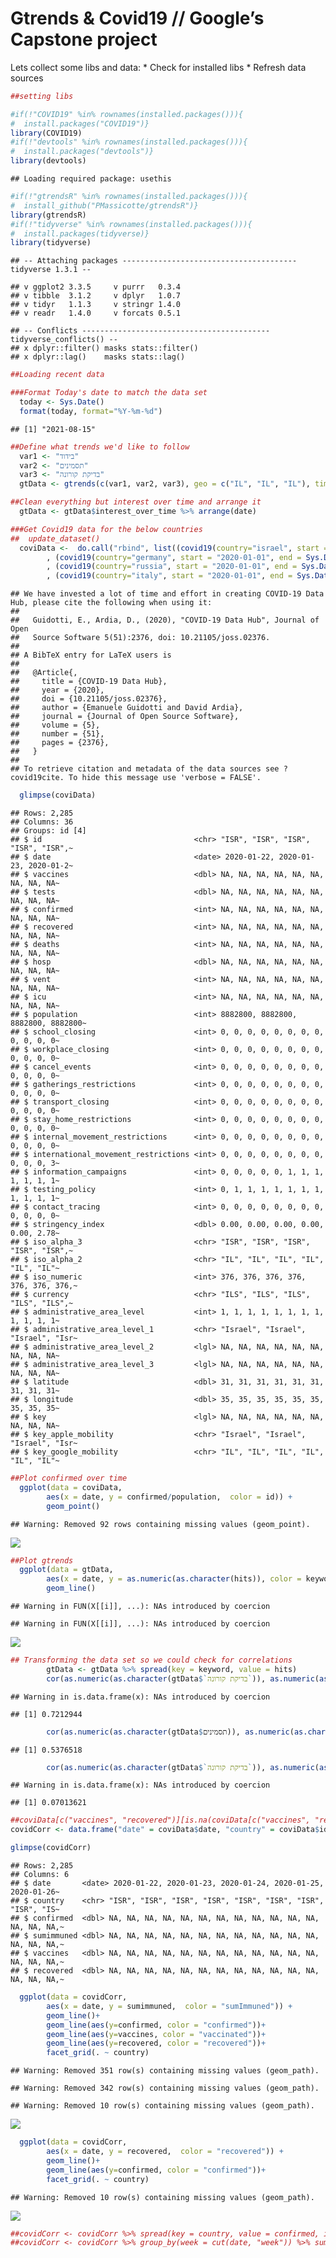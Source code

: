Gtrends & Covid19 // Google’s Capstone project
================

Lets collect some libs and data: \* Check for installed libs \* Refresh
data sources

``` r
##setting libs

#if(!"COVID19" %in% rownames(installed.packages())){
#  install.packages("COVID19")}
library(COVID19)
#if(!"devtools" %in% rownames(installed.packages())){
#  install.packages("devtools")}
library(devtools)
```

    ## Loading required package: usethis

``` r
#if(!"gtrendsR" %in% rownames(installed.packages())){
#  install_github("PMassicotte/gtrendsR")}
library(gtrendsR)
#if(!"tidyverse" %in% rownames(installed.packages())){
#  install.packages(tidyverse)}
library(tidyverse)
```

    ## -- Attaching packages --------------------------------------- tidyverse 1.3.1 --

    ## v ggplot2 3.3.5     v purrr   0.3.4
    ## v tibble  3.1.2     v dplyr   1.0.7
    ## v tidyr   1.1.3     v stringr 1.4.0
    ## v readr   1.4.0     v forcats 0.5.1

    ## -- Conflicts ------------------------------------------ tidyverse_conflicts() --
    ## x dplyr::filter() masks stats::filter()
    ## x dplyr::lag()    masks stats::lag()

``` r
##Loading recent data

###Format Today's date to match the data set 
  today <- Sys.Date()
  format(today, format="%Y-%m-%d")
```

    ## [1] "2021-08-15"

``` r
##Define what trends we'd like to follow
  var1 <- "בידוד"
  var2 <- "תסמינים"
  var3 <- "בדיקת קורונה"
  gtData <- gtrends(c(var1, var2, var3), geo = c("IL", "IL", "IL"), time = paste("2020-01-01", today))

##Clean everything but interest over time and arrange it
  gtData <- gtData$interest_over_time %>% arrange(date)

###Get Covid19 data for the below countries
##  update_dataset()
  coviData <-  do.call("rbind", list((covid19(country="israel", start = "2020-01-01", end = Sys.Date()))
        , (covid19(country="germany", start = "2020-01-01", end = Sys.Date()))
        , (covid19(country="russia", start = "2020-01-01", end = Sys.Date()))
        , (covid19(country="italy", start = "2020-01-01", end = Sys.Date()))))
```

    ## We have invested a lot of time and effort in creating COVID-19 Data Hub, please cite the following when using it:
    ## 
    ##   Guidotti, E., Ardia, D., (2020), "COVID-19 Data Hub", Journal of Open
    ##   Source Software 5(51):2376, doi: 10.21105/joss.02376.
    ## 
    ## A BibTeX entry for LaTeX users is
    ## 
    ##   @Article{,
    ##     title = {COVID-19 Data Hub},
    ##     year = {2020},
    ##     doi = {10.21105/joss.02376},
    ##     author = {Emanuele Guidotti and David Ardia},
    ##     journal = {Journal of Open Source Software},
    ##     volume = {5},
    ##     number = {51},
    ##     pages = {2376},
    ##   }
    ## 
    ## To retrieve citation and metadata of the data sources see ?covid19cite. To hide this message use 'verbose = FALSE'.

``` r
  glimpse(coviData)
```

    ## Rows: 2,285
    ## Columns: 36
    ## Groups: id [4]
    ## $ id                                  <chr> "ISR", "ISR", "ISR", "ISR", "ISR",~
    ## $ date                                <date> 2020-01-22, 2020-01-23, 2020-01-2~
    ## $ vaccines                            <dbl> NA, NA, NA, NA, NA, NA, NA, NA, NA~
    ## $ tests                               <dbl> NA, NA, NA, NA, NA, NA, NA, NA, NA~
    ## $ confirmed                           <int> NA, NA, NA, NA, NA, NA, NA, NA, NA~
    ## $ recovered                           <int> NA, NA, NA, NA, NA, NA, NA, NA, NA~
    ## $ deaths                              <int> NA, NA, NA, NA, NA, NA, NA, NA, NA~
    ## $ hosp                                <dbl> NA, NA, NA, NA, NA, NA, NA, NA, NA~
    ## $ vent                                <int> NA, NA, NA, NA, NA, NA, NA, NA, NA~
    ## $ icu                                 <int> NA, NA, NA, NA, NA, NA, NA, NA, NA~
    ## $ population                          <int> 8882800, 8882800, 8882800, 8882800~
    ## $ school_closing                      <int> 0, 0, 0, 0, 0, 0, 0, 0, 0, 0, 0, 0~
    ## $ workplace_closing                   <int> 0, 0, 0, 0, 0, 0, 0, 0, 0, 0, 0, 0~
    ## $ cancel_events                       <int> 0, 0, 0, 0, 0, 0, 0, 0, 0, 0, 0, 0~
    ## $ gatherings_restrictions             <int> 0, 0, 0, 0, 0, 0, 0, 0, 0, 0, 0, 0~
    ## $ transport_closing                   <int> 0, 0, 0, 0, 0, 0, 0, 0, 0, 0, 0, 0~
    ## $ stay_home_restrictions              <int> 0, 0, 0, 0, 0, 0, 0, 0, 0, 0, 0, 0~
    ## $ internal_movement_restrictions      <int> 0, 0, 0, 0, 0, 0, 0, 0, 0, 0, 0, 0~
    ## $ international_movement_restrictions <int> 0, 0, 0, 0, 0, 0, 0, 0, 0, 0, 0, 3~
    ## $ information_campaigns               <int> 0, 0, 0, 0, 0, 1, 1, 1, 1, 1, 1, 1~
    ## $ testing_policy                      <int> 0, 1, 1, 1, 1, 1, 1, 1, 1, 1, 1, 1~
    ## $ contact_tracing                     <int> 0, 0, 0, 0, 0, 0, 0, 0, 0, 0, 0, 0~
    ## $ stringency_index                    <dbl> 0.00, 0.00, 0.00, 0.00, 0.00, 2.78~
    ## $ iso_alpha_3                         <chr> "ISR", "ISR", "ISR", "ISR", "ISR",~
    ## $ iso_alpha_2                         <chr> "IL", "IL", "IL", "IL", "IL", "IL"~
    ## $ iso_numeric                         <int> 376, 376, 376, 376, 376, 376, 376,~
    ## $ currency                            <chr> "ILS", "ILS", "ILS", "ILS", "ILS",~
    ## $ administrative_area_level           <int> 1, 1, 1, 1, 1, 1, 1, 1, 1, 1, 1, 1~
    ## $ administrative_area_level_1         <chr> "Israel", "Israel", "Israel", "Isr~
    ## $ administrative_area_level_2         <lgl> NA, NA, NA, NA, NA, NA, NA, NA, NA~
    ## $ administrative_area_level_3         <lgl> NA, NA, NA, NA, NA, NA, NA, NA, NA~
    ## $ latitude                            <dbl> 31, 31, 31, 31, 31, 31, 31, 31, 31~
    ## $ longitude                           <dbl> 35, 35, 35, 35, 35, 35, 35, 35, 35~
    ## $ key                                 <lgl> NA, NA, NA, NA, NA, NA, NA, NA, NA~
    ## $ key_apple_mobility                  <chr> "Israel", "Israel", "Israel", "Isr~
    ## $ key_google_mobility                 <chr> "IL", "IL", "IL", "IL", "IL", "IL"~

``` r
##Plot confirmed over time
  ggplot(data = coviData,
        aes(x = date, y = confirmed/population,  color = id)) +
        geom_point()
```

    ## Warning: Removed 92 rows containing missing values (geom_point).

![](r_covid19_md_files/figure-gfm/Refresh%20Libs%20&%20Data-1.png)<!-- -->

``` r
##Plot gtrends
  ggplot(data = gtData,
        aes(x = date, y = as.numeric(as.character(hits)), color = keyword)) +
        geom_line()
```

    ## Warning in FUN(X[[i]], ...): NAs introduced by coercion

    ## Warning in FUN(X[[i]], ...): NAs introduced by coercion

![](r_covid19_md_files/figure-gfm/Refresh%20Libs%20&%20Data-2.png)<!-- -->

``` r
## Transforming the data set so we could check for correlations
        gtData <- gtData %>% spread(key = keyword, value = hits)
        cor(as.numeric(as.character(gtData$`בדיקת קורונה`)), as.numeric(as.character(gtData$בידוד)),  method = "pearson", use = "complete.obs")
```

    ## Warning in is.data.frame(x): NAs introduced by coercion

    ## [1] 0.7212944

``` r
        cor(as.numeric(as.character(gtData$תסמינים)), as.numeric(as.character(gtData$בידוד)),  method = "pearson", use = "complete.obs")
```

    ## [1] 0.5376518

``` r
        cor(as.numeric(as.character(gtData$`בדיקת קורונה`)), as.numeric(as.character(gtData$תסמינים)),  method = "pearson", use = "complete.obs")
```

    ## Warning in is.data.frame(x): NAs introduced by coercion

    ## [1] 0.07013621

``` r
##coviData[c("vaccines", "recovered")][is.na(coviData[c("vaccines", "recovered")])] <- 0
covidCorr <- data.frame("date" = coviData$date, "country" = coviData$id, "confirmed" = as.numeric(as.character(coviData$confirmed))/as.numeric(as.character(coviData$population)), sumimmuned = coviData$vaccines/coviData$population/2+coviData$recovered/coviData$population, "vaccines" = coviData$vaccines/coviData$population/2, "recovered" = coviData$recovered/coviData$population)

glimpse(covidCorr)
```

    ## Rows: 2,285
    ## Columns: 6
    ## $ date       <date> 2020-01-22, 2020-01-23, 2020-01-24, 2020-01-25, 2020-01-26~
    ## $ country    <chr> "ISR", "ISR", "ISR", "ISR", "ISR", "ISR", "ISR", "ISR", "IS~
    ## $ confirmed  <dbl> NA, NA, NA, NA, NA, NA, NA, NA, NA, NA, NA, NA, NA, NA, NA,~
    ## $ sumimmuned <dbl> NA, NA, NA, NA, NA, NA, NA, NA, NA, NA, NA, NA, NA, NA, NA,~
    ## $ vaccines   <dbl> NA, NA, NA, NA, NA, NA, NA, NA, NA, NA, NA, NA, NA, NA, NA,~
    ## $ recovered  <dbl> NA, NA, NA, NA, NA, NA, NA, NA, NA, NA, NA, NA, NA, NA, NA,~

``` r
  ggplot(data = covidCorr,
        aes(x = date, y = sumimmuned,  color = "sumImmuned")) +
        geom_line()+
        geom_line(aes(y=confirmed, color = "confirmed"))+
        geom_line(aes(y=vaccines, color = "vaccinated"))+
        geom_line(aes(y=recovered, color = "recovered"))+
        facet_grid(. ~ country)
```

    ## Warning: Removed 351 row(s) containing missing values (geom_path).

    ## Warning: Removed 342 row(s) containing missing values (geom_path).

    ## Warning: Removed 10 row(s) containing missing values (geom_path).

![](r_covid19_md_files/figure-gfm/Refresh%20Libs%20&%20Data-3.png)<!-- -->

``` r
  ggplot(data = covidCorr,
        aes(x = date, y = recovered,  color = "recovered")) +
        geom_line()+
        geom_line(aes(y=confirmed, color = "confirmed"))+
        facet_grid(. ~ country)       
```

    ## Warning: Removed 10 row(s) containing missing values (geom_path).

![](r_covid19_md_files/figure-gfm/Refresh%20Libs%20&%20Data-4.png)<!-- -->

``` r
##covidCorr <- covidCorr %>% spread(key = country, value = confirmed, immuned)
##covidCorr <- covidCorr %>% group_by(week = cut(date, "week")) %>% summarise_if(is.numeric, mean, na.rm = FALSE)
```
